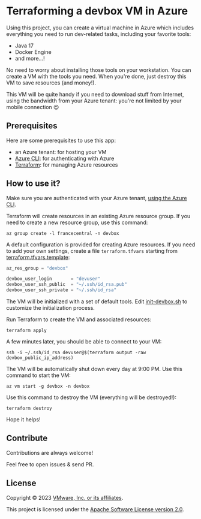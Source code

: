 # Terraforming a devbox VM in Azure

Using this project, you can create a virtual machine in Azure which includes
everything you need to run dev-related tasks, including your favorite tools:

- Java 17
- Docker Engine
- and more...!

No need to worry about installing those tools on your workstation.
You can create a VM with the tools you need. When you're done, just destroy
this VM to save resources (and money!).

This VM will be quite handy if you need to download stuff from Internet,
using the bandwidth from your Azure tenant:
you're not limited by your mobile connection 😉

## Prerequisites

Here are some prerequisites to use this app:

- an Azure tenant: for hosting your VM
- [Azure CLI](https://learn.microsoft.com/en-us/cli/azure/install-azure-cli): for authenticating with Azure
- [Terraform](https://www.terraform.io/): for managing Azure resources

## How to use it?

Make sure you are authenticated with your Azure tenant,
[using the Azure CLI](https://learn.microsoft.com/en-us/cli/azure/authenticate-azure-cli).

Terraform will create resources in an existing Azure resource group.
If you need to create a new resource group, use this command:

```shell
az group create -l francecentral -n devbox
```

A default configuration is provided for creating Azure resources.
If you need to add your own settings, create a file `terraform.tfvars`
starting from [terraform.tfvars.template](terraform.tfvars.template):

```tfvars
az_res_group = "devbox"

devbox_user_login       = "devuser"
devbox_user_ssh_public  = "~/.ssh/id_rsa.pub"
devbox_user_ssh_private = "~/.ssh/id_rsa"
```

The VM will be initialized with a set of default tools.
Edit [init-devbox.sh](init-devbox.sh) to customize the initialization process.

Run Terraform to create the VM and associated resources:

```shell
terraform apply
```

A few minutes later, you should be able to connect to your VM:

```shell
ssh -i ~/.ssh/id_rsa devuser@$(terraform output -raw devbox_public_ip_address)
```

The VM will be automatically shut down every day at 9:00 PM.
Use this command to start the VM:

```shell
az vm start -g devbox -n devbox
```

Use this command to destroy the VM (everything will be destroyed!):

```shell
terraform destroy
```

Hope it helps!

## Contribute

Contributions are always welcome!

Feel free to open issues & send PR.

## License

Copyright &copy; 2023 [VMware, Inc. or its affiliates](https://vmware.com).

This project is licensed under the [Apache Software License version 2.0](https://www.apache.org/licenses/LICENSE-2.0).
